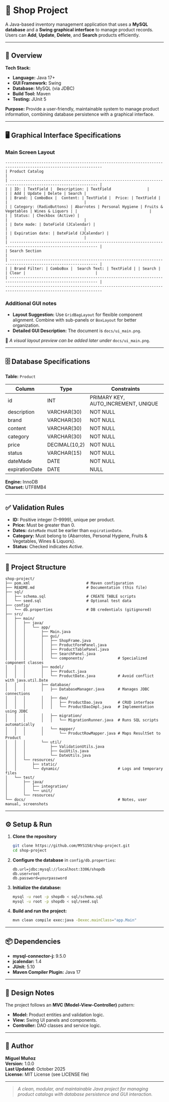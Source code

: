 # 🏪 Shop Project

A Java-based inventory management application that uses a **MySQL database** and a **Swing graphical interface** to manage product records. Users can **Add**, **Update**, **Delete**, and **Search** products efficiently.

---

## 🚀 Overview

**Tech Stack:**  
- **Language:** Java 17+  
- **GUI Framework:** Swing  
- **Database:** MySQL (via JDBC)  
- **Build Tool:** Maven  
- **Testing:** JUnit 5

**Purpose:** Provide a user-friendly, maintainable system to manage product information, combining database persistence with a graphical interface.

---

## 🖥️ Graphical Interface Specifications

### Main Screen Layout
```
-----------------------------------------------------------------------------------------------------------------
| Product Catalog                                                                                               |
| ------------------------------------------------------------------------------------------------------------- |
| | ID: | TextField |  Description: | TextField                |                                    | | Add | Update | Delete | Search |
| | Brand: | ComboBox |  Content: | TextField |  Price: | TextField |                               |                                  |
| | Category: (RadioButtons) | Abarrotes | Personal Hygiene | Fruits & Vegetables | Wines & Liquors | |                                |
| | Status: | Checkbox (Active) |                                                                      |                                  |
| | Date made: | DateField (JCalendar) |                                                                |                                  |
| | Expiration date: | DateField (JCalendar) |                                                        |                                  |
| ------------------------------------------------------------------------------------------------------------- |
| Search Section                                                                                                |
| ------------------------------------------------------------------------------------------------------------- |
| | Brand Filter: | ComboBox |  Search Text: | TextField | | Search | | Clear |                               |
| ------------------------------------------------------------------------------------------------------------- |
-----------------------------------------------------------------------------------------------------------------
```

### Additional GUI notes
- **Layout Suggestion:** Use `GridBagLayout` for flexible component alignment. Combine with sub-panels or `BoxLayout` for better organization.
- **Detailed GUI Description:** The document is `docs/ui_main.png`.

📸 *A visual layout preview can be added later under* `docs/ui_main.png`.

---

## 🗄️ Database Specifications

**Table:** `Product`

| Column          | Type           | Constraints                        |
|-----------------|----------------|------------------------------------|
| id              | INT            | PRIMARY KEY, AUTO_INCREMENT, UNIQUE |
| description     | VARCHAR(30)    | NOT NULL                           |
| brand           | VARCHAR(30)    | NOT NULL                           |
| content         | VARCHAR(30)    | NOT NULL                           |
| category        | VARCHAR(30)    | NOT NULL                           |
| price           | DECIMAL(10,2)  | NOT NULL                           |
| status          | VARCHAR(15)    | NOT NULL                           |
| dateMade        | DATE           | NOT NULL                           |
| expirationDate  | DATE           | NULL                               |

**Engine:** InnoDB  
**Charset:** UTF8MB4

---

## ✅ Validation Rules

- **ID:** Positive integer (1–9999), unique per product.  
- **Price:** Must be greater than 0.  
- **Dates:** `dateMade` must be earlier than `expirationDate`.  
- **Category:** Must belong to {Abarrotes, Personal Hygiene, Fruits & Vegetables, Wines & Liquors}.  
- **Status:** Checked indicates *Active*.

---

## 📂 Project Structure

```
shop-project/
├── pom.xml                         # Maven configuration
├── README.md                       # Documentation (this file)
├── sql/
│   ├── schema.sql                  # CREATE TABLE scripts
│   └── seed.sql                    # Optional test data
├── config/
│   └── db.properties               # DB credentials (gitignored)
├── src/
│   ├── main/
│   │   ├── java/
│   │   │   └── app/
│   │   │       ├── Main.java
│   │   │       ├── gui/
│   │   │       │   ├── ShopFrame.java
│   │   │       │   ├── ProductFormPanel.java
│   │   │       │   ├── ProductTablePanel.java
│   │   │       │   ├── SearchPanel.java
│   │   │       │   └── components/               # Specialized component classes
│   │   │       ├── model/
│   │   │       │   ├── Product.java
│   │   │       │   └── ProductDate.java          # Avoid conflict with java.util.Date
│   │   │       ├── database/
│   │   │       │   ├── DatabaseManager.java      # Manages JDBC connections
│   │   │       │   ├── dao/
│   │   │       │   │   ├── ProductDao.java       # CRUD interface
│   │   │       │   │   └── ProductDaoImpl.java   # Implementation using JDBC
│   │   │       │   ├── migration/
│   │   │       │   │   └── MigrationRunner.java  # Runs SQL scripts automatically
│   │   │       │   └── mapper/
│   │   │       │       └── ProductRowMapper.java # Maps ResultSet to Product
│   │   │       └── util/
│   │   │           ├── ValidationUtils.java
│   │   │           ├── GuiUtils.java
│   │   │           └── DateUtils.java
│   │   └── resources/
│   │       ├── static/                           
│   │       └── dynamic/                          # Logs and temporary files
│   └── test/
│       ├── java/
│       │   ├── integration/
│       │   └── unit/
│       └── resources/
└── docs/                                         # Notes, user manual, screenshots
```

---

## ⚙️ Setup & Run

1. **Clone the repository**
   ```bash
   git clone https://github.com/MYS158/shop-project.git
   cd shop-project
   ```

2. **Configure the database** in `config/db.properties`:
   ```properties
   db.url=jdbc:mysql://localhost:3306/shopdb
   db.user=root
   db.password=yourpassword
   ```

3. **Initialize the database:**
   ```bash
   mysql -u root -p shopdb < sql/schema.sql
   mysql -u root -p shopdb < sql/seed.sql
   ```

4. **Build and run the project:**
   ```bash
   mvn clean compile exec:java -Dexec.mainClass="app.Main"
   ```

---

## 📦 Dependencies

- **mysql-connector-j:** 9.5.0  
- **jcalendar:** 1.4  
- **JUnit:** 5.10  
- **Maven Compiler Plugin:** Java 17  

---

## 🧠 Design Notes

The project follows an **MVC (Model-View-Controller)** pattern:
- **Model:** Product entities and validation logic.
- **View:** Swing UI panels and components.
- **Controller:** DAO classes and service logic.

---

## 👤 Author
**Miguel Muñoz**  
**Version:** 1.0.0  
**Last Updated:** October 2025  
**License:** MIT License (see LICENSE file)

---

> *A clean, modular, and maintainable Java project for managing product catalogs with database persistence and GUI interaction.*